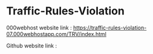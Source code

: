 # Traffic-Rules-Violation

000webhost website link : https://traffic-rules-violation-07.000webhostapp.com/TRV/index.html

Github website link : 
